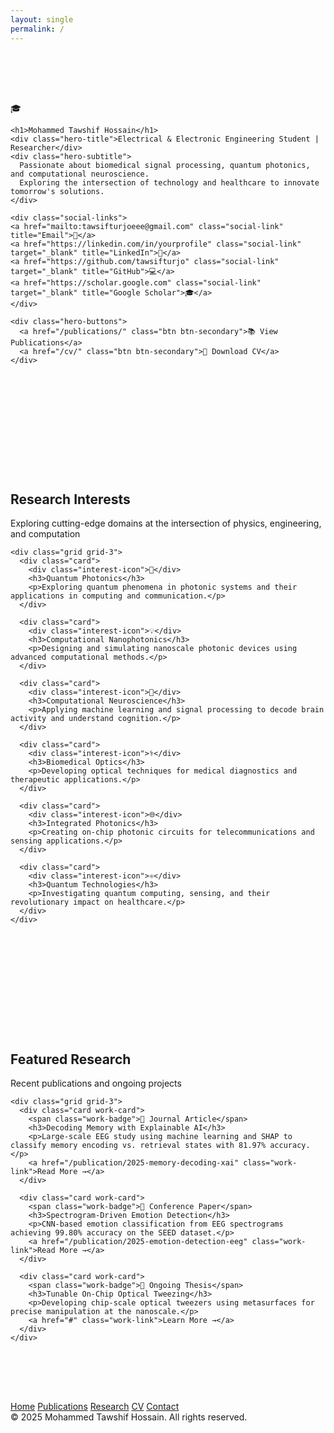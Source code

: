 ```yaml
---
layout: single 
permalink: /
---
```

<!doctype html>
<html lang="en">
<head>
<meta charset="utf-8" />
<meta name="viewport" content="width=device-width,initial-scale=1" />
<title>Mohammed Tawshif Hossain — Portfolio</title>
<style>
  :root {
  --max-width: 1000px;
  --hero-card-width: 700px;
  --card-radius: 16px;
  --card-bg: rgba(255, 255, 255, 0.08);
  --accent: #667eea;
  --accent-light: #8b9bff;
  --text-primary: #ffffff;
  --text-secondary: rgba(255, 255, 255, 0.75);
  --text-tertiary: rgba(255, 255, 255, 0.55);
  --border-subtle: rgba(255, 255, 255, 0.06);
}

* {
  box-sizing: border-box;
  margin: 0;
  padding: 0;
}

body {
  font-family: -apple-system, BlinkMacSystemFont, "Segoe UI", system-ui, sans-serif;
  background: #0a0e27;
  color: var(--text-primary);
  line-height: 1.6;
  -webkit-font-smoothing: antialiased;
}

html { font-size: 15px; }

.container {
  max-width: var(--max-width);
  margin: 0 auto;
  padding: 0 32px;
}

/* HERO SECTION */
.hero {
  min-height: 100vh;
  display: flex;
  align-items: center;
  justify-content: center;
  background: linear-gradient(135deg, #667eea 0%, #5a67d8 50%, #764ba2 100%);
  position: relative;
  overflow: hidden;
  text-align: center;
}

.hero::before {
  content: '';
  position: absolute;
  inset: 0;
  background:
    radial-gradient(circle at 20% 30%, rgba(139, 155, 255, 0.15), transparent 40%),
    radial-gradient(circle at 80% 70%, rgba(118, 75, 162, 0.15), transparent 40%);
}

.hero .container {
  position: relative;
  z-index: 1;
}

/* Hero Card - central content */
.hero-card {
  width: 100%;
  max-width: var(--hero-card-width);
  background: var(--card-bg);
  backdrop-filter: blur(12px);
  border-radius: var(--card-radius);
  padding: 3rem 2rem;
  box-shadow: 0 8px 32px rgba(0, 0, 0, 0.25);
  text-align: center;
  margin: auto;
}

/* Profile Icon */
.profile-wrapper {
  width: 130px;
  height: 130px;
  margin: 0 auto 24px;
  border-radius: 50%;
  background: rgba(255, 255, 255, 0.1);
  backdrop-filter: blur(10px);
  display: flex;
  align-items: center;
  justify-content: center;
  box-shadow: 0 8px 32px rgba(0, 0, 0, 0.25);
}

.profile-icon {
  font-size: 3.5rem;
}

/* Hero Text */
.hero h1 {
  font-size: 2.2rem;
  font-weight: 700;
  margin-bottom: 8px;
}

.hero-title {
  font-size: 1.1rem;
  color: rgba(255, 255, 255, 0.9);
  margin-bottom: 16px;
  font-weight: 500;
}

.hero-subtitle {
  font-size: 1rem;
  color: rgba(255, 255, 255, 0.85);
  max-width: 600px;
  margin: 0 auto 32px;
  line-height: 1.7;
}

/* Social Links */
.social-links {
  display: flex;
  justify-content: center;
  gap: 1.5rem;
  margin-bottom: 2rem;
}

.social-link {
  width: 48px;
  height: 48px;
  background: rgba(255, 255, 255, 0.1);
  border-radius: 50%;
  display: flex;
  align-items: center;
  justify-content: center;
  color: white;
  text-decoration: none;
  font-size: 1.4rem;
  transition: all 0.3s ease;
}

.social-link:hover {
  background: rgba(255, 255, 255, 0.2);
  transform: translateY(-4px);
}

/* Hero Buttons */
.hero-buttons {
  display: flex;
  justify-content: center;
  gap: 14px;
  flex-wrap: wrap;
}

.btn {
  padding: 12px 28px;
  border-radius: 8px;
  text-decoration: none;
  font-weight: 600;
  font-size: 0.95rem;
  display: inline-flex;
  align-items: center;
  gap: 8px;
  transition: all 0.2s ease;
}

.btn-primary {
  background: white;
  color: #667eea;
}

.btn-secondary {
  background: rgba(255, 255, 255, 0.1);
  color: white;
  backdrop-filter: blur(10px);
  border: 1px solid rgba(255, 255, 255, 0.2);
}

.btn:hover {
  transform: translateY(-2px);
  box-shadow: 0 6px 18px rgba(255, 255, 255, 0.15);
}

/* Responsive */
@media (max-width: 768px) {
  .hero-card {
    padding: 2rem 1.5rem;
  }

  .hero h1 {
    font-size: 1.8rem;
  }

  .hero-subtitle {
    font-size: 0.95rem;
  }

  .hero-buttons {
    flex-direction: column;
    width: 100%;
  }
}
  /* MAIN CONTENT SECTIONS */
  section {
    padding: 80px 0;
  }

  .section-header {
    margin-bottom: 40px;
  }

  .section-title {
    font-size: 1.75rem;
    font-weight: 700;
    margin-bottom: 8px;
    color: var(--text-primary);
  }

  .section-subtitle {
    font-size: 1rem;
    color: var(--text-tertiary);
  }

  /* CARDS */
  .grid {
    display: grid;
    gap: 24px;
  }

  .grid-3 {
    grid-template-columns: repeat(3, 1fr);
  }

  .grid-4 {
    grid-template-columns: repeat(4, 1fr);
  }

  .card {
    background: var(--card-bg);
    border: 1px solid var(--border-subtle);
    border-radius: var(--card-radius);
    padding: 24px;
    transition: all 0.3s cubic-bezier(0.4, 0, 0.2, 1);
    height: 100%;
    display: flex;
    flex-direction: column;
  }

  .card:hover {
    background: rgba(255,255,255,0.05);
    border-color: rgba(102, 126, 234, 0.3);
    transform: translateY(-4px);
  }

  /* Interest Cards */
  .interest-icon {
    width: 48px;
    height: 48px;
    border-radius: 10px;
    background: rgba(102, 126, 234, 0.15);
    display: flex;
    align-items: center;
    justify-content: center;
    font-size: 1.5rem;
    margin-bottom: 16px;
  }

  .card h3 {
    font-size: 1.1rem;
    font-weight: 600;
    margin-bottom: 8px;
    color: var(--text-primary);
  }

  .card p {
    font-size: 0.92rem;
    color: var(--text-tertiary);
    line-height: 1.6;
    flex-grow: 1;
  }

  /* Stats Section */
  .stats-section {
    background: rgba(102, 126, 234, 0.08);
    border-top: 1px solid var(--border-subtle);
    border-bottom: 1px solid var(--border-subtle);
  }

  .stat-card {
    text-align: center;
    padding: 32px 20px;
  }

  .stat-number {
    font-size: 2.5rem;
    font-weight: 700;
    color: var(--accent-light);
    margin-bottom: 8px;
  }

  .stat-label {
    font-size: 0.9rem;
    color: var(--text-secondary);
  }

  /* Work Cards */
  .work-card {
    display: flex;
    flex-direction: column;
    gap: 16px;
  }

  .work-badge {
    display: inline-flex;
    align-items: center;
    gap: 6px;
    padding: 6px 14px;
    background: rgba(102, 126, 234, 0.15);
    color: var(--accent-light);
    border-radius: 20px;
    font-size: 0.85rem;
    font-weight: 600;
    width: fit-content;
  }

  .work-card h3 {
    font-size: 1.15rem;
    line-height: 1.4;
  }

  .work-link {
    color: var(--accent-light);
    text-decoration: none;
    font-weight: 600;
    font-size: 0.9rem;
    display: inline-flex;
    align-items: center;
    gap: 6px;
    margin-top: 4px;
  }

  .work-link:hover {
    color: var(--accent);
  }

  /* Footer */
  footer {
    padding: 60px 0;
    border-top: 1px solid var(--border-subtle);
  }

  .footer-links {
    display: flex;
    gap: 32px;
    margin-bottom: 24px;
    flex-wrap: wrap;
  }

  .footer-link {
    color: var(--text-secondary);
    text-decoration: none;
    font-size: 0.95rem;
    transition: color 0.2s ease;
  }

  .footer-link:hover {
    color: var(--accent-light);
  }

  .copyright {
    color: var(--text-tertiary);
    font-size: 0.9rem;
  }

  /* Responsive */
  @media (max-width: 1024px) {
    .grid-3 {
      grid-template-columns: repeat(2, 1fr);
    }
    
    .grid-4 {
      grid-template-columns: repeat(2, 1fr);
    }
  }

  @media (max-width: 768px) {
    html { font-size: 14px; }
    
    .container {
      padding: 0 24px;
    }

    .hero {
      min-height: 70vh;
    }

    .hero h1 {
      font-size: 2rem;
    }

    section {
      padding: 60px 0;
    }

    .section-title {
      font-size: 1.5rem;
    }

    .grid-3, .grid-4 {
      grid-template-columns: 1fr;
    }

    .hero-buttons {
      flex-direction: column;
      width: 100%;
    }

    .btn {
      justify-content: center;
    }
  }
</style>
</head>
<body>

<!-- HERO -->
<section class="hero">
  <div class="container">
    <div class="profile-wrapper">
      <div class="profile-icon">🎓</div>
    </div>
    
    <h1>Mohammed Tawshif Hossain</h1>
    <div class="hero-title">Electrical & Electronic Engineering Student | Researcher</div>
    <div class="hero-subtitle">
      Passionate about biomedical signal processing, quantum photonics, and computational neuroscience. 
      Exploring the intersection of technology and healthcare to innovate tomorrow's solutions.
    </div>

    <div class="social-links"> 
    <a href="mailto:tawsifturjoeee@gmail.com" class="social-link" title="Email">📧</a> 
    <a href="https://linkedin.com/in/yourprofile" class="social-link" target="_blank" title="LinkedIn">💼</a>
    <a href="https://github.com/tawsifturjo" class="social-link" target="_blank" title="GitHub">💻</a> 
    <a href="https://scholar.google.com" class="social-link" target="_blank" title="Google Scholar">🎓</a> 
    </div>
    
    <div class="hero-buttons">
      <a href="/publications/" class="btn btn-secondary">📚 View Publications</a>
      <a href="/cv/" class="btn btn-secondary">📄 Download CV</a>
    </div>
  </div>
</section>

<!-- RESEARCH INTERESTS -->
<section>
  <div class="container">
    <div class="section-header">
      <h2 class="section-title">Research Interests</h2>
      <p class="section-subtitle">Exploring cutting-edge domains at the intersection of physics, engineering, and computation</p>
    </div>
    
    <div class="grid grid-3">
      <div class="card">
        <div class="interest-icon">🔬</div>
        <h3>Quantum Photonics</h3>
        <p>Exploring quantum phenomena in photonic systems and their applications in computing and communication.</p>
      </div>
      
      <div class="card">
        <div class="interest-icon">💡</div>
        <h3>Computational Nanophotonics</h3>
        <p>Designing and simulating nanoscale photonic devices using advanced computational methods.</p>
      </div>
      
      <div class="card">
        <div class="interest-icon">🧠</div>
        <h3>Computational Neuroscience</h3>
        <p>Applying machine learning and signal processing to decode brain activity and understand cognition.</p>
      </div>
      
      <div class="card">
        <div class="interest-icon">⚕️</div>
        <h3>Biomedical Optics</h3>
        <p>Developing optical techniques for medical diagnostics and therapeutic applications.</p>
      </div>
      
      <div class="card">
        <div class="interest-icon">🌐</div>
        <h3>Integrated Photonics</h3>
        <p>Creating on-chip photonic circuits for telecommunications and sensing applications.</p>
      </div>
      
      <div class="card">
        <div class="interest-icon">⚛️</div>
        <h3>Quantum Technologies</h3>
        <p>Investigating quantum computing, sensing, and their revolutionary impact on healthcare.</p>
      </div>
    </div>
  </div>
</section>



<!-- FEATURED WORK -->
<section>
  <div class="container">
    <div class="section-header">
      <h2 class="section-title">Featured Research</h2>
      <p class="section-subtitle">Recent publications and ongoing projects</p>
    </div>
    
    <div class="grid grid-3">
      <div class="card work-card">
        <span class="work-badge">📄 Journal Article</span>
        <h3>Decoding Memory with Explainable AI</h3>
        <p>Large-scale EEG study using machine learning and SHAP to classify memory encoding vs. retrieval states with 81.97% accuracy.</p>
        <a href="/publication/2025-memory-decoding-xai" class="work-link">Read More →</a>
      </div>
      
      <div class="card work-card">
        <span class="work-badge">🎤 Conference Paper</span>
        <h3>Spectrogram-Driven Emotion Detection</h3>
        <p>CNN-based emotion classification from EEG spectrograms achieving 99.80% accuracy on the SEED dataset.</p>
        <a href="/publication/2025-emotion-detection-eeg" class="work-link">Read More →</a>
      </div>
      
      <div class="card work-card">
        <span class="work-badge">🔧 Ongoing Thesis</span>
        <h3>Tunable On-Chip Optical Tweezing</h3>
        <p>Developing chip-scale optical tweezers using metasurfaces for precise manipulation at the nanoscale.</p>
        <a href="#" class="work-link">Learn More →</a>
      </div>
    </div>
  </div>
</section>

<!-- FOOTER -->
<footer>
  <div class="container">
    <div class="footer-links">
      <a href="/" class="footer-link">Home</a>
      <a href="/publications/" class="footer-link">Publications</a>
      <a href="/research/" class="footer-link">Research</a>
      <a href="/cv/" class="footer-link">CV</a>
      <a href="/contact/" class="footer-link">Contact</a>
    </div>
    <div class="copyright">© 2025 Mohammed Tawshif Hossain. All rights reserved.</div>
  </div>
</footer>

</body>
</html>
